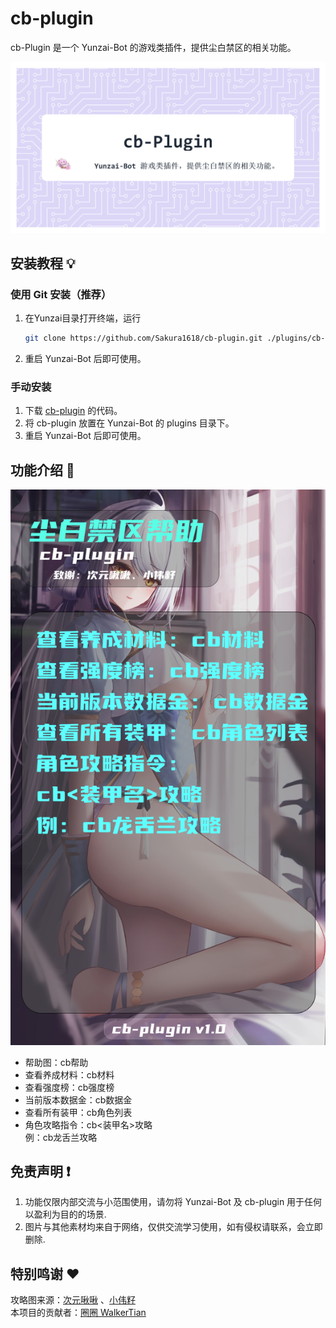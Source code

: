 # cb-plugin
cb-Plugin 是一个 Yunzai-Bot 的游戏类插件，提供尘白禁区的相关功能。

![cb-plugin](resources/cb-Plugin.png)

## 安装教程 💡
### 使用 Git 安装（推荐）
1. 在Yunzai目录打开终端，运行
    ```sh
    git clone https://github.com/Sakura1618/cb-plugin.git ./plugins/cb-plugin
    ```
2. 重启 Yunzai-Bot 后即可使用。

### 手动安装
1. 下载 [cb-plugin](https://github.com/Sakura1618/cb-plugin) 的代码。
2. 将 cb-plugin 放置在 Yunzai-Bot 的 plugins 目录下。
3. 重启 Yunzai-Bot 后即可使用。

## 功能介绍 📖

![cb-plugin](resources/help/help.png)

- 帮助图：cb帮助
- 查看养成材料：cb材料
- 查看强度榜：cb强度榜
- 当前版本数据金：cb数据金
- 查看所有装甲：cb角色列表
- 角色攻略指令：cb<装甲名>攻略  
例：cb龙舌兰攻略

## 免责声明 ❗

1. 功能仅限内部交流与小范围使用，请勿将 Yunzai-Bot 及 cb-plugin 用于任何以盈利为目的的场景.
2. 图片与其他素材均来自于网络，仅供交流学习使用，如有侵权请联系，会立即删除.

## 特别鸣谢 ❤️
攻略图来源：[次元啾啾](https://space.bilibili.com/457766125) 、[小伟籽](https://space.bilibili.com/297410355)  
本项目的贡献者：[圈圈 WalkerTian](https://github.com/Walkersifolia)  
